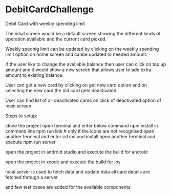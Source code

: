 # DebitCardChallenge
Debit Card with weekly spending limit

The intial screen would be a default screen showing the different kinds of operation available and the current card picked.

Weekly spednig limit can be updated by clicking on the weekly spending limit option on home screen and canbe updated to needed amount.

If the user like to change the available balance then user can click on top up amount and it would show a new screen that allows user to add extra amount to existing balance.

User can get a new card by clicking on get new card option and on selecting the new card the old card gets deactivated.

User can find list of all deactivated cards on click of deactivated option of main screen.

Steps to setup:

clone the project
open terminal and enter below command
npm install in command line
npm run link # only if the icons are not recognised
open another terminal and enter cd ios 
pod install
open another terminal and execute 
npm run server

open the project in android studio and execute the build for android

open the project in xcode and execute the build for ios

local server is used to fetch data and update data all card details are fetched through a server

and few test cases are added for the available components
